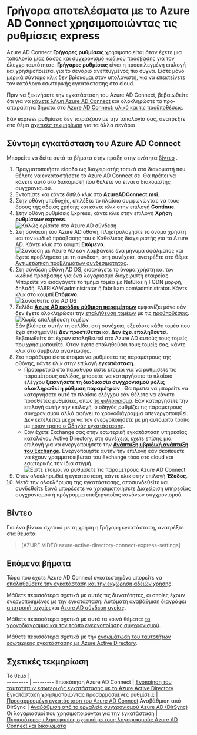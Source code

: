 <properties
    pageTitle="Azure AD Connect: Γρήγορα αποτελέσματα να χρησιμοποιώντας τις ρυθμίσεις express | Microsoft Azure"
    description="Μάθετε πώς μπορείτε να κάνετε λήψη, εγκατάσταση και εκτέλεση του Οδηγού εγκατάστασης για το Azure AD Connect."
    services="active-directory"
    documentationCenter=""
    authors="andkjell"
    manager="femila"
    editor="curtand"/>

<tags
    ms.service="active-directory"
    ms.workload="identity"
    ms.tgt_pltfrm="na"
    ms.devlang="na"
    ms.topic="get-started-article"
    ms.date="09/13/2016"
    ms.author="billmath"/>

# <a name="getting-started-with-azure-ad-connect-using-express-settings"></a>Γρήγορα αποτελέσματα με το Azure AD Connect χρησιμοποιώντας τις ρυθμίσεις express
Azure AD Connect **Γρήγορες ρυθμίσεις** χρησιμοποιείται όταν έχετε μια τοπολογία μίας δάσος και [συγχρονισμό κωδικού πρόσβασης](../active-directory-aadconnectsync-implement-password-synchronization.md) για τον έλεγχο ταυτότητας. **Γρήγορες ρυθμίσεις** είναι η προεπιλεγμένη επιλογή και χρησιμοποιείται για το σενάριο ανεπτυγμένος πιο συχνά. Είστε μόνο μερικά σύντομο κλικ δεν βρίσκομαι στον υπολογιστή, για να επεκτείνετε τον κατάλογο εσωτερικής εγκατάστασης στο cloud.

Πριν να ξεκινήσετε την εγκατάσταση του Azure AD Connect, βεβαιωθείτε ότι για να [κάνετε λήψη Azure AD Connect](http://go.microsoft.com/fwlink/?LinkId=615771) και ολοκληρώστε τα προ-απαραίτητα βήματα στο [Azure AD Connect: υλικό και τις προϋποθέσεις](../active-directory-aadconnect-prerequisites.md).

Εάν express ρυθμίσεις δεν ταιριάζουν με την τοπολογία σας, ανατρέξτε στο θέμα [σχετικές τεκμηρίωση](#related-documentation) για τα άλλα σενάρια.

## <a name="express-installation-of-azure-ad-connect"></a>Σύντομη εγκατάσταση του Azure AD Connect
Μπορείτε να δείτε αυτά τα βήματα στην πράξη στην ενότητα [βίντεο](#videos) .

1. Πραγματοποιήστε είσοδο ως διαχειριστής τοπικά στο διακομιστή που θέλετε να εγκαταστήσετε το Azure AD Connect σε. Θα πρέπει να κάνετε αυτό στο διακομιστή που θέλετε να είναι ο διακομιστής συγχρονισμού.
2. Εντοπίστε και κάντε διπλό κλικ στο **AzureADConnect.msi**.
3. Στην οθόνη υποδοχής, επιλέξτε το πλαίσιο συμφωνώντας να τους όρους της άδειας χρήσης και κάντε κλικ στην επιλογή **Continue**.  
4. Στην οθόνη ρυθμίσεις Express, κάντε κλικ στην επιλογή **Χρήση ρυθμίσεων express**.  
![Καλώς ορίσατε στο Azure AD σύνδεση](./media/active-directory-aadconnect-get-started-express/express.png)
5. Στη σύνδεση του Azure AD οθόνη, πληκτρολογήστε το όνομα χρήστη και τον κωδικό πρόσβασης του ο Καθολικός διαχειριστής για το Azure AD. Κάντε κλικ στο κουμπί **Επόμενο**.  
![Σύνδεση με Azure AD](./media/active-directory-aadconnect-get-started-express/connectaad.png) εάν λαμβάνετε ένα μήνυμα σφάλματος και έχετε προβλήματα με τη σύνδεση, στη συνέχεια, ανατρέξτε στο θέμα [Αντιμετώπιση προβλημάτων συνδεσιμότητας](../active-directory-aadconnect-troubleshoot-connectivity.md).
6. Στη σύνδεση οθόνη AD DS, εισαγάγετε το όνομα χρήστη και τον κωδικό πρόσβασης για ένα λογαριασμό διαχειριστή εταιρείας. Μπορείτε να εισαγάγετε το τμήμα τομέα με NetBios ή FQDN μορφή, δηλαδή, FABRIKAM\administrator ή fabrikam.com\administrator. Κάντε κλικ στο κουμπί **Επόμενο**.  
![Συνδεθείτε στο AD DS](./media/active-directory-aadconnect-get-started-express/connectad.png)
7. Σελίδα [**Azure AD εισόδου ρύθμιση παραμέτρων**](../active-directory-aadconnect-user-signin.md#azure-ad-sign-in-configuration) εμφανίζει μόνο εάν δεν έχετε ολοκληρώσει την [επαλήθευση τομέων](../active-directory-add-domain.md) με τις [προϋποθέσεις](../active-directory-aadconnect-prerequisites.md).
![Χωρίς επαλήθευση τομέων](./media/active-directory-aadconnect-get-started-express/unverifieddomain.png)  
Εάν βλέπετε αυτήν τη σελίδα, στη συνέχεια, εξετάστε κάθε τομέα που έχει επισημανθεί **Δεν προστίθεται** και **Δεν έχει επαληθευτεί**. Βεβαιωθείτε ότι έχουν επαληθευτεί στο Azure AD αυτούς τους τομείς που χρησιμοποιείτε. Όταν έχετε επαληθεύσει τους τομείς σας, κάντε κλικ στο σύμβολο ανανέωσης.
8. Στο παράθυρο είστε έτοιμοι να ρυθμίσετε τις παραμέτρους της οθόνης, κάντε κλικ στην επιλογή **εγκατάσταση**.
    - Προαιρετικά στο παράθυρο είστε έτοιμοι για να ρυθμίσετε τις παραμέτρους σελίδας, μπορείτε να καταργήσετε το πλαίσιο ελέγχου **ξεκινήσετε τη διαδικασία συγχρονισμού μόλις ολοκληρωθεί η ρύθμιση παραμέτρων** . Θα πρέπει να μπορείτε να καταργήσετε αυτό το πλαίσιο ελέγχου εάν θέλετε να κάνετε πρόσθετες ρυθμίσεις, όπως [το φιλτράρισμα](../active-directory-aadconnectsync-configure-filtering.md). Εάν καταργήσετε την επιλογή αυτήν την επιλογή, ο οδηγός ρυθμίζει τις παραμέτρους συγχρονισμού αλλά αφήνει το χρονοδιάγραμμα απενεργοποιηθεί. Δεν εκτελείται μέχρι να τον ενεργοποιήσετε με μη αυτόματο τρόπο με [ποιον τρόπο ο Οδηγός εγκατάστασης](../active-directory-aadconnectsync-installation-wizard.md).
    - Εάν έχετε Exchange σας στην εσωτερική εγκατάσταση υπηρεσίας καταλόγου Active Directory, στη συνέχεια, έχετε επίσης μια επιλογή για να ενεργοποιήσετε την [**Ανάπτυξη υβριδική ανάπτυξη του Exchange**](https://technet.microsoft.com/library/jj200581.aspx). Ενεργοποιήστε αυτήν την επιλογή εάν σκοπεύετε να έχουν γραμματοκιβώτια του Exchange τόσο στο cloud και εσωτερικής την ίδια στιγμή.
![Είστε έτοιμοι να ρυθμίσετε τις παραμέτρους Azure AD Connect](./media/active-directory-aadconnect-get-started-express/readytoconfigure.png)
9. Όταν ολοκληρωθεί η εγκατάσταση, κάντε κλικ στην επιλογή **Έξοδος**.
10. Μετά την ολοκλήρωση της εγκατάστασης, αποσυνδεθείτε και συνδεθείτε ξανά μπορέσετε να χρησιμοποιήσετε Διαχείριση υπηρεσίας συγχρονισμού ή πρόγραμμα επεξεργασίας κανόνων συγχρονισμού.

## <a name="videos"></a>Βίντεο

Για ένα βίντεο σχετικά με τη χρήση η Γρήγορη εγκατάσταση, ανατρέξτε στα θέματα:

>[AZURE.VIDEO azure-active-directory-connect-express-settings]

## <a name="next-steps"></a>Επόμενα βήματα
Τώρα που έχετε Azure AD Connect εγκατεστημένο μπορείτε να [επαληθεύσετε την εγκατάσταση και την εκχώρηση αδειών χρήσης](../active-directory-aadconnect-whats-next.md).

Μάθετε περισσότερα σχετικά με αυτές τις δυνατότητες, οι οποίες έχουν ενεργοποιημένες με την εγκατάσταση: [Αυτόματη αναβάθμιση](../active-directory-aadconnect-feature-automatic-upgrade.md) [διαγράφει αποτροπή τυχαίες](../active-directory-aadconnectsync-feature-prevent-accidental-deletes.md)και [Azure AD σύνδεση υγείας](../active-directory-aadconnect-health-sync.md).

Μάθετε περισσότερα σχετικά με αυτά τα κοινά θέματα: [το χρονοδιάγραμμα και τον τρόπο ενεργοποίησης συγχρονισμού](../active-directory-aadconnectsync-feature-scheduler.md).

Μάθετε περισσότερα σχετικά με την [ενσωμάτωση του ταυτοτήτων εσωτερικής εγκατάστασης με Azure Active Directory](../active-directory-aadconnect.md).

## <a name="related-documentation"></a>Σχετικές τεκμηρίωση

Το θέμα |  
--------- | ---------
Επισκόπηση Azure AD Connect | [Ενοποίηση του ταυτοτήτων εσωτερικής εγκατάστασης με το Azure Active Directory](../active-directory-aadconnect.md)
Εγκατάσταση χρησιμοποιώντας προσαρμοσμένες ρυθμίσεις | [Προσαρμοσμένη εγκατάσταση του Azure AD Connect](active-directory-aadconnect-get-started-custom.md)
Αναβάθμιση από DirSync | [Αναβάθμιση από το εργαλείο συγχρονισμού Azure AD (DirSync)](active-directory-aadconnect-dirsync-upgrade-get-started.md)
Οι λογαριασμοί που χρησιμοποιούνται για την εγκατάσταση | [Περισσότερες πληροφορίες σχετικά με τους λογαριασμούς Azure AD Connect και δικαιώματα](active-directory-aadconnect-accounts-permissions.md)
